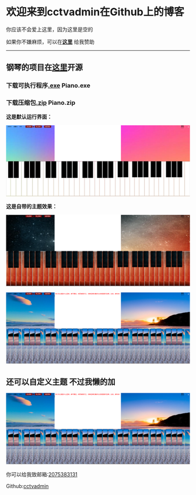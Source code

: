 # 欢迎来到cctvadmin在Github上的博客  
  
  
  
  
你应该不会爱上这里，因为这里是空的
  
  
  
如果你不嫌麻烦，可以在[**这里**](weixin.png) 给我赞助  
  
  
  
  
-----------------------------------------------------  
  
  
## 钢琴的项目在[**这里**](http://github.com/cctvadmin/Piano)开源  
  
  
### 下载可执行程序[.exe](http://github.com/cctvadmin/Piano) Piano.exe
  
### 下载压缩包[.zip](http://github.com/cctvadmin/Piano) Piano.zip 
  
  
  
**这是默认运行界面：**  
  
![](default.png)  
  
  
**这是自带的主题效果：**  
  
![](staff.png)  
  
  ![](sea.png) 
## 还可以自定义主题  不过我懒的加

  ![](sea.png) 
  
  你可以给我致邮箱:[2075383131](https://qm.qq.com/cgi-bin/qm/qr?k=xcu0uvyYc_Rsp0zk4ZYqvKl4XyppGEyV)
  
  Github:[cctvadmin](https://github.com/cctvadmin/)
